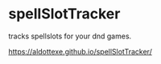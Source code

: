 # spellSlotTracker
tracks spellslots for your dnd games.

https://aldottexe.github.io/spellSlotTracker/
